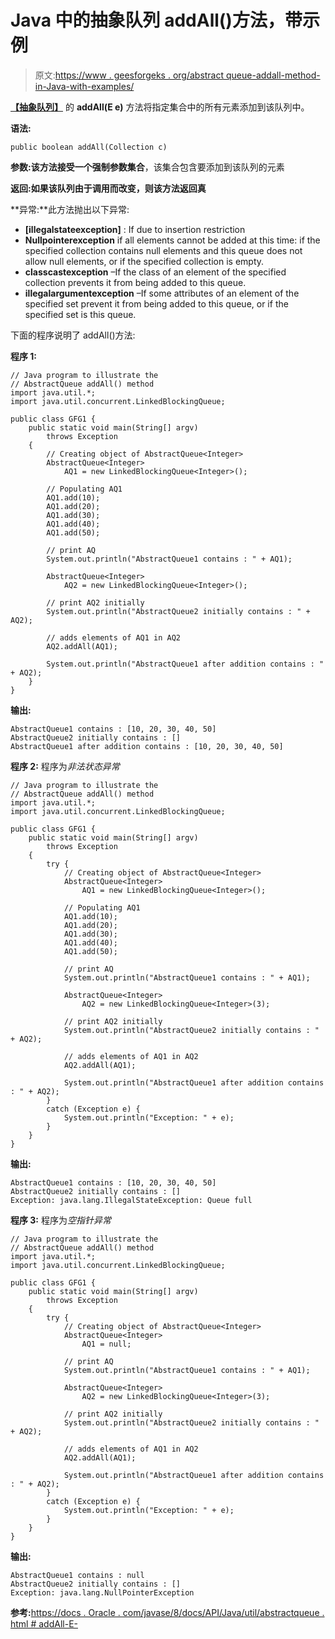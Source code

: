 # Java 中的抽象队列 addAll()方法，带示例

> 原文:[https://www . geesforgeks . org/abstract queue-addall-method-in-Java-with-examples/](https://www.geeksforgeeks.org/abstractqueue-addall-method-in-java-with-examples/)

**[【抽象队列】](https://www.geeksforgeeks.org/abstractqueue-in-java-with-examples/)** 的 **addAll(E e)** 方法将指定集合中的所有元素添加到该队列中。

**语法:**

```
public boolean addAll(Collection c)
```

**参数:**该方法接受一个强制参数**集合**，该集合包含要添加到该队列的元素

**返回:**如果该队列由于调用而改变，则该方法返回**真**

**异常:**此方法抛出以下异常:

*   **[illegalstateexception]** : If due to insertion restriction
*   **Nullpointerexception** if all elements cannot be added at this time: if the specified collection contains null elements and this queue does not allow null elements, or if the specified collection is empty.
*   **classcastexception** –If the class of an element of the specified collection prevents it from being added to this queue.
*   **illegalargumentexception** –If some attributes of an element of the specified set prevent it from being added to this queue, or if the specified set is this queue.

下面的程序说明了 addAll()方法:

**程序 1:**

```
// Java program to illustrate the
// AbstractQueue addAll() method
import java.util.*;
import java.util.concurrent.LinkedBlockingQueue;

public class GFG1 {
    public static void main(String[] argv)
        throws Exception
    {
        // Creating object of AbstractQueue<Integer>
        AbstractQueue<Integer>
            AQ1 = new LinkedBlockingQueue<Integer>();

        // Populating AQ1
        AQ1.add(10);
        AQ1.add(20);
        AQ1.add(30);
        AQ1.add(40);
        AQ1.add(50);

        // print AQ
        System.out.println("AbstractQueue1 contains : " + AQ1);

        AbstractQueue<Integer>
            AQ2 = new LinkedBlockingQueue<Integer>();

        // print AQ2 initially
        System.out.println("AbstractQueue2 initially contains : " + AQ2);

        // adds elements of AQ1 in AQ2
        AQ2.addAll(AQ1);

        System.out.println("AbstractQueue1 after addition contains : " + AQ2);
    }
}
```

**输出:**

```
AbstractQueue1 contains : [10, 20, 30, 40, 50]
AbstractQueue2 initially contains : []
AbstractQueue1 after addition contains : [10, 20, 30, 40, 50]

```

**程序 2:** 程序为*非法状态异常*

```
// Java program to illustrate the
// AbstractQueue addAll() method
import java.util.*;
import java.util.concurrent.LinkedBlockingQueue;

public class GFG1 {
    public static void main(String[] argv)
        throws Exception
    {
        try {
            // Creating object of AbstractQueue<Integer>
            AbstractQueue<Integer>
                AQ1 = new LinkedBlockingQueue<Integer>();

            // Populating AQ1
            AQ1.add(10);
            AQ1.add(20);
            AQ1.add(30);
            AQ1.add(40);
            AQ1.add(50);

            // print AQ
            System.out.println("AbstractQueue1 contains : " + AQ1);

            AbstractQueue<Integer>
                AQ2 = new LinkedBlockingQueue<Integer>(3);

            // print AQ2 initially
            System.out.println("AbstractQueue2 initially contains : " + AQ2);

            // adds elements of AQ1 in AQ2
            AQ2.addAll(AQ1);

            System.out.println("AbstractQueue1 after addition contains : " + AQ2);
        }
        catch (Exception e) {
            System.out.println("Exception: " + e);
        }
    }
}
```

**输出:**

```
AbstractQueue1 contains : [10, 20, 30, 40, 50]
AbstractQueue2 initially contains : []
Exception: java.lang.IllegalStateException: Queue full

```

**程序 3:** 程序为*空指针异常*

```
// Java program to illustrate the
// AbstractQueue addAll() method
import java.util.*;
import java.util.concurrent.LinkedBlockingQueue;

public class GFG1 {
    public static void main(String[] argv)
        throws Exception
    {
        try {
            // Creating object of AbstractQueue<Integer>
            AbstractQueue<Integer>
                AQ1 = null;

            // print AQ
            System.out.println("AbstractQueue1 contains : " + AQ1);

            AbstractQueue<Integer>
                AQ2 = new LinkedBlockingQueue<Integer>(3);

            // print AQ2 initially
            System.out.println("AbstractQueue2 initially contains : " + AQ2);

            // adds elements of AQ1 in AQ2
            AQ2.addAll(AQ1);

            System.out.println("AbstractQueue1 after addition contains : " + AQ2);
        }
        catch (Exception e) {
            System.out.println("Exception: " + e);
        }
    }
}
```

**输出:**

```
AbstractQueue1 contains : null
AbstractQueue2 initially contains : []
Exception: java.lang.NullPointerException

```

**参考:**[https://docs . Oracle . com/javase/8/docs/API/Java/util/abstractqueue . html # addAll-E-](https://docs.oracle.com/javase/8/docs/api/java/util/AbstractQueue.html#addAll-E-)